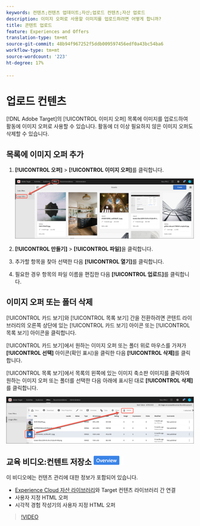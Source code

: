 ```yaml
---
keywords: 컨텐츠;컨텐츠 업데이트;자산;업로드 컨텐츠;자산 업로드
description: 이미지 오퍼로 사용할 이미지를 업로드하려면 어떻게 합니까?
title: 콘텐트 업로드
feature: Experiences and Offers
translation-type: tm+mt
source-git-commit: 48b94f967252f5ddb009597456edf0a43bc54ba6
workflow-type: tm+mt
source-wordcount: '223'
ht-degree: 17%

---
```



# 업로드 컨텐츠

[!DNL Adobe Target]의 [!UICONTROL 이미지 오퍼] 목록에 이미지를 업로드하여 활동에 이미지 오퍼로 사용할 수 있습니다. 활동에 더 이상 필요하지 않은 이미지 오퍼도 삭제할 수 있습니다.

## 목록에 이미지 오퍼 추가

1. **[!UICONTROL 오퍼]** > **[!UICONTROL 이미지 오퍼]**&#x200B;를 클릭합니다.

   ![오퍼 > 이미지 오퍼](/help/c-experiences/c-manage-content/assets/image-offers-tab.png)

1. **[!UICONTROL 만들기]** > **[!UICONTROL 파일]**&#x200B;을 클릭합니다.
1. 추가할 항목을 찾아 선택한 다음 **[!UICONTROL 열기]**&#x200B;를 클릭합니다.
1. 필요한 경우 항목의 파일 이름을 편집한 다음 **[!UICONTROL 업로드]**&#x200B;를 클릭합니다.

## 이미지 오퍼 또는 폴더 삭제

[!UICONTROL 카드 보기]와 [!UICONTROL 목록 보기] 간을 전환하려면 콘텐트 라이브러리의 오른쪽 상단에 있는 [!UICONTROL 카드 보기] 아이콘 또는 [!UICONTROL 목록 보기] 아이콘을 클릭합니다.

[!UICONTROL 카드 보기]에서 원하는 이미지 오퍼 또는 폴더 위로 마우스를 가져가 **[!UICONTROL 선택]** 아이콘(확인 표시)을 클릭한 다음 **[!UICONTROL 삭제]**&#x200B;를 클릭합니다.

[!UICONTROL 목록 보기]에서 목록의 왼쪽에 있는 이미지 축소판 이미지를 클릭하여 원하는 이미지 오퍼 또는 폴더를 선택한 다음 아래에 표시된 대로 **[!UICONTROL 삭제]**&#x200B;를 클릭합니다.

![선택한 항목 삭제](/help/c-experiences/c-manage-content/assets/delete-image-offer.png)

## 교육 비디오:컨텐트 저장소 ![개요 배지](/help/assets/overview.png)

이 비디오에는 컨텐츠 관리에 대한 정보가 포함되어 있습니다.

* [Experience Cloud 자산 라이브러리](https://experienceleague.adobe.com/docs/core-services/interface/assets/creative-cloud.html)와 Target 컨텐츠 라이브러리 간 연결
* 사용자 지정 HTML 오퍼
* 시각적 경험 작성기의 사용자 지정 HTML 오퍼

>[!VIDEO](https://video.tv.adobe.com/v/17387)